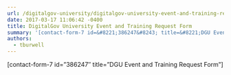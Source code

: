 ```yaml
---
url: /digitalgov-university/digitalgov-university-event-and-training-request-form/
date: 2017-03-17 11:06:42 -0400
title: DigitalGov University Event and Training Request Form
summary: '[contact-form-7 id=&#8221;386247&#8243; title=&#8221;DGU Event and Training Request Form&#8221;]'
authors:
  - tburwell
---
```


[contact-form-7 id=&#8221;386247&#8243; title=&#8221;DGU Event and Training Request Form&#8221;]
